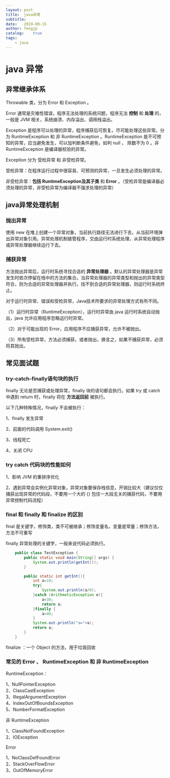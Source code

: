 ```yaml
---
layout: post
title:  java异常
subtitle:   
date:   2019-09-15
author: fengjp
catalog:    true
tags:
    - java
---
```


#   java 异常

##  异常继承体系

Throwable 类，分为 Error 和 Exception 。

Error 通常是灾难性错误，程序无法处理的系统问题，程序无法 __控制__ 和 __处理__ 的，一般是 JVM 相关，系统崩溃、内存溢出、调用栈溢出。

Exception 是程序可以处理的异常，程序捕获后可恢复。尽可能处理这些异常。分为 RuntimeException 和 非 RuntimeException 。RuntimeException 是不可预知的异常，应当避免发生，可以加判断条件避免，如判 null ， 除数不为 0 。非 RuntimeException 是编译器校验的异常。

Exception 分为 受检异常 和 非受检异常。

受检异常：在程序运行过程中很容易、可预测的异常，一旦发生必须处理的异常。

非受检异常：__包括 RuntimeException及其子类__ 和 __Error__ 。（受检异常是编译器必须处理的异常，非受检异常为编译器不强求处理的异常）

## java异常处理机制

### 抛出异常

使用 new 在堆上创建一个异常对象，当前执行路径无法进行下去，从当前环境弹出异常对象引用。异常处理机制接管程序，交由运行时系统处理，从异常处理程序或异常处理器继续运行下去。

### 捕获异常

方法抛出异常后，运行时系统寻找合适的 __异常处理器__ 。默认的异常处理器是异常发生时依次停留在栈中的方法的集合。当异常处理器的异常类型和抛出的异常类型符合，则为合适的异常处理器并执行。找不到合适的异常处理器，则运行时系统终止。

对于运行时异常、错误和受检异常，Java技术所要求的异常处理方式有所不同。

（1）运行时异常（RuntimeException），运行时异常由 java 运行时系统自动抛出，java 允许应用程序忽略运行时异常。

（2）对于可能出现的 Error，应用程序不应捕获异常，允许不被抛出。

（3）所有受检异常，方法必须捕获，或者抛出，换言之，如果不捕获异常，必须将其抛出。

##  常见面试题

### try-catch-finally语句块的执行

finally 无论是否捕获或处理异常，finally 块的语句都会执行。如果 try 或 catch 中遇到 return 时，finally 将在 __方法返回前__ 被执行。

以下几种特殊情况，finally 不会被执行：

1、finally 发生异常

2、前面的代码调用 System.exit()

3、线程死亡

4、关闭 CPU

### try catch 代码块的性能如何

1、影响 JVM 的重排序优化

2、遇到异常会实例化异常对象，异常对象要保存栈信息，开销比较大（建议仅仅捕获出现异常的代码段，不要用一个大的 {} 包住一大段无关的捕获代码，不要用异常控制代码流程）

### final 和 finally 和 finalize 的区别

final 是关键字，修饰类，类不可被继承；修饰变量名，变量是常量；修饰方法，方法不可重写

finally 异常处理的关键字，一般来说代码必须执行。

```java
    public class TestException {
        public static void main(String[] args) {
            System.out.println(getInt());
        }

        public static int getInt(){
            int a=10;
            try{
                System.out.println(a/0);
            }catch (ArithmeticException e){
                a=30;
                return a; 
            }finally {
                a=40;
            }
            System.out.println("a="+a);
            return a;
        }
    }
```

finalize ：一个 Object 的方法，用于垃圾回收

### 常见的 Error 、 RuntimeException 和 非 RuntimeException

RuntimeException：

1、NullPointerException  
2、ClassCastException  
3、IllegalArgumentException  
4、IndexOutOfBoundsException  
5、NumberFormatException

非 RuntimeException

1、ClassNotFoundException  
2、IOException

Error

1、NoClassDefFoundError  
2、StackOverFlowError  
3、OutOfMemoryError